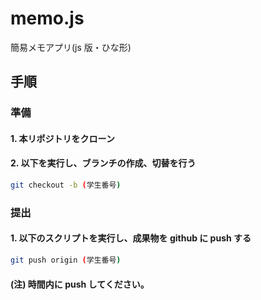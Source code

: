 # memo.js

簡易メモアプリ(js 版・ひな形)

## 手順

### 準備

#### 1. 本リポジトリをクローン

#### 2. 以下を実行し、ブランチの作成、切替を行う

```bash
git checkout -b (学生番号)
```

### 提出

#### 1. 以下のスクリプトを実行し、成果物を github に push する

```bash
git push origin (学生番号)
```

#### (注) 時間内に push してください。

